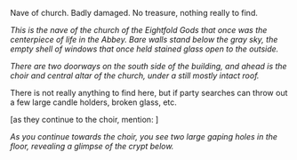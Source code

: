 Nave of church. Badly damaged. No treasure, nothing really to find.
 
_This is the nave of the church of the Eightfold Gods that once was the centerpiece of life in the Abbey. Bare walls stand below the gray sky, the empty shell of windows that once held stained glass open to the outside._
 
_There are two doorways on the south side of the building, and ahead is the choir and central altar of the church, under a still mostly intact roof._
 
There is not really anything to find here, but if party searches can throw out a few large candle holders, broken glass, etc.
 
[as they continue to the choir, mention: ]
 
_As you continue towards the choir, you see two large gaping holes in the floor, revealing a glimpse of the crypt below._